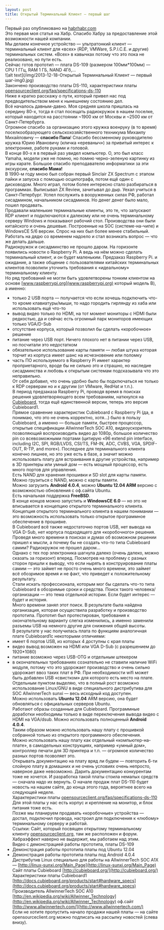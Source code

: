 ```yaml
---
layout: post
title: Открытый Терминальный Клиент — первый шаг  
---
```

Первый раз опубликовано на [habrhabr.com](https://habr.com/ru/company/itfb/blog/206186/)  
Это первая моя статья на Хабр. Спасибо Хабру за предоставление этой возможности нашей компании.  
Мы делаем конечное устройство — ультратонкий клиент — терминальный клиент для «всех» (RDP, VMWare, S.P.I.C.E. и другие) терминальных систем. «Всех» в кавычках потому что это пока не реализовано, но пути есть.  
Сейчас готов прототип — плата DS-109 (размером 100мм*100мм) — CPU 1 ГГц, RAM 1 ГБ, NAND 4Гб,…  
![alt text](/img/2013-12-18-Открытый Терминальный Клиент — первый шаг-img0.jpg)  
Закончено производство платы DS-110, характеристики платы [opensourceclient.org/faq/specifications-ds-110](opensourceclient.org/faq/specifications-ds-110)  
Ниже я кратко расскажу о пути, который привел нас под предводительством меня к нынешнему состоянию дел.  
Всё началось давным-давно. Моя средняя школа пришлась на середину 80-х, тогда я стал посещать радиокружок в нашем поселке, который находится на расстоянии ~1900 км от Москвы и ~2500 км от Санкт-Петербурга.  
Огромное спасибо за организацию этого кружка военруку (в то время) поселкообразующего сельскохозяйственного техникума Михаилу Михайловичу — **спасибо Папа**! Спасибо бессменному руководителю кружка Юрию Ивановичу (кличка «ереваныч») за привитый интерес к электронике, работе руками и головой.  
В конце 80-х я в первый раз увидел компьютер. О, это был класс Yamaha, модели уже не помню, но помню черно-зеленую картинку из игры карате. Большое спасибо преподавателю информатики за эти экскурсии, **спасибо Мама!**  
В 1990-м году мною был собран первый Sinclair ZX Spectrum с этапом пайки и запуска с помощью осцилографа, потом ещё один с дисководом. Много играл, потом более интересно стало разбираться в программах. Выписывал ZX Review, зачитывал до дыр. Уехал учиться в Санкт-Петербург. Успел послужить в вооруженных силах РФ, работал сисадмином, начальником сисадминов. Но денег денег было мало, пошел продавать.  
Продавали маленькие терминальные клиенты, это те, что запускают RDP клиент и подключаются к далекому или не очень терминальному серверу Windows и показывают рабочий стол. Производства они были китайского и очень дешевые. Построенные на SOC (системе-на-чипе) и WindowsCE 5/6 версии. Спрос на них был более менее стабильный.  
Работать на дядю со временем надоело и стал возникать вопрос — что же делать дальше.  
Радиокружок и сисадминство не прошло даром. На горизонте появились новости о Raspberry Pi. А ведь на нём можно сделать терминальный клиент, и он будет маленьким. Предзаказ Raspberry Pi. и ожидание, а также общение с пользователями китайских терминальных клиентов позволили уточнить требования к «идеальному» терминальному клиенту.  
Но ряд требований не могли быть удовлетворены тонким клиентом на основе [www.raspberrypi.org](www.raspberrypi.org) который модель B), а именно:  
-  только 2 USB порта — получается что если хочешь подключить что-то кроме клавиатуры/мыши, то надо городить гирлянду из хаба или использовать ещё что-то 
-  вывод видео только по HDMI, на тот момент мониторы с HDMI были редкостью, да и сейчас есть огромный парк мониторов имеющих только VGA/D-Sub 
-  отсутствие корпуса, который позволил бы сделать «коробочное» решение 
-  питание через USB порт. Ничего плохого нет в питании через USB, но посчитали это недостатком 
-  обязательное использование карты памяти — любая штука которая торчит из корпуса имеет шанс на исчезновение или поломку 
-  часть ПО используемого в Raspberry Pi имеет характер проприетарного, вроде бы не сильно это и страшно, но наследие сисадминства и любовь к открытым системам подсказывала что это неправильно.  
От себя добавил, что очень удобно было бы подключаться не только к RDP серверам но и к другим (от VMware, RedHat и т.п.).  
В период предзаказа Raspberry Pi, проводя время в поисках решения удовлетворяющего всем требованиям, наткнулся на [Cubieboard](http://cubieboard.org/), тогда ещё единственной версии, теперь это версия Cubieboard1.  
Прямое сравнение характеристик Cubieboard с Raspberry Pi (да, я понимаю, что это не очень корректно, хотя...) было в пользу Cubieboard, а именно — больше памяти, быстрее процессор, открытые спецификации AllwinnerTech SOC A10, видеоускоритель позволяющий воспроизводить видео до 1080p, большое количество pin со всевозможными портами (цитирую «96 extend pin interface, including I2C, SPI, RGB/LVDS, CSI/TS, FM-IN, ADC, CVBS, VGA, SPDIF-OUT, R-TP, and more»). Последнее для терминального клиента конечно лишнее, но это уже есть в базе, а значит можно использовать плату для встраивания в другие устройства, например в 3D принтеры или умный дом — есть мощный процессор, есть много портов для управления.  
Есть NAND для хранения прошивки и SD slot для карты памяти.  
Можно грузиться с NAND, можно с карты памяти.  
Можно загрузить **Android 4.0.4**, можно **Ubuntu 12.04 ARM** версию с возможностью обновления с оф.сайта Ubuntu.  
Есть начальная поддержка **FreeBSD**.  
В конце концов можно запустить и **WindowsCE 6.0** — но это не вписывается в концепцию открытого терминального клиента.  
Концепция открытого терминального клиента в нашем понимании — это возможность использовать только открытое программное обеспечение в прошивке.  
В Cubieboard всё также недостаточно портов USB, нет вывода на VGA D-Sub, нет корпуса подходящего для «коробочного» решения.  
Проведя много времени в поисках и думах об возможном решении пришел к мысли, а почему бы не создать что-то типа Cubieboard самим? Радиокружок не прошел даром…  
Однако с тех пор электроника шагнула далеко (очень далеко, можно сказать за горизонт) вперед. Посмотрев на проблему с разных сторон пришли к выводу, что если нырять в конструирование платы самим — это займет не просто очень много времени, это займет всё обозримое время и не факт, что приведет к положительному результату.  
Стали искать профессионала, которым мог бы сделать что-то типа Cubieboard в обозримые сроки и средства. Поиск такого человека/организации — это тема отдельной истории. Если будет интерес — будет и история.  
Много времени занял этот поиск. В результате была найдена организация, которая осуществила разработку и производство прототипа. Прототип был протестирован, требования к окончательному варианту слегка изменились, а именно заменили разъемы USB на немного другие для снижения общей высоты.  
В результате у нас получилась плата по функциям аналогичная плате Cubieboard1с некоторыми отличиями:  
- имеет 6 портов USB, из которых 4 доступны с края платы  
- видео вывод возможен на HDMI или VGA D-Sub (с разрешением до 1920*1080)  
- питание возможно через USB-OTG и отдельным штекером  
- в окончательных требованиях сознательно не ставили наличие WiFi модуля, потому что это удорожает производство и очень сильно удорожает ввоз таких плат в РФ. При необходимости wifi может быть добавлен USB «свистком» для которого есть место на плате.  
Отдельным пунктом выделяю, что в полный рост возможно использование Linux/GNU в виде специального дистрибутива для SOC AllwinnerTech sunxi — весь исходный код доступен.  
Можно использовать **Ubuntu 12.04** ARM версию, она будет обновляться с официальных серверов Ubuntu.  
Работают образы созданные для Cubieboard. Программные доработки необходимы только в виде переключения вывода видео с HDMI на VGA/dsub. Можно использовать полноценный **Android 4.0.4**.  
Таким образом можно использовать нашу плату с прошивкой собранной только из открытого программного обеспечения.  
Можно использовать нашу плату как отдельный «компьютер-на-плате», в самодельных конструкциях, например «умный дом», контроллер печати для 3D принтера и т.п. — огромное количество разных портов позволяет это.  
Открывать документацию на плату вряд ли будем — повторить 6-ти слойную плату в домашних и не очень условиях очень непросто, наверное даже невозможно. Дарить документацию конкурентам тоже не хочется. И разработка такой платы стоила немалых средств — сначала надо их вернуть.
О начале продаж плат DS-110 будет новость на нашем сайте, до конца этого года, вероятнее всего на следующей неделе.  
Характеристики платы [opensourceclient.org/faq/specifications-ds-110](http://cubieboard.org/)  
Для этой платы у нас есть корпус и крепление на монитор, и блок питания тоже есть.  
Позже мы планируем продавать «коробочные» устройства — достал, подключил провода, настроил для подключения к «любому» терминальному серверу и работай.  
Ссылки:
Сайт, который посвящен открытому терминальному клиенту [opensourceclient.org](opensourceclient.org), там же расположен и форум. Хабраэффект наверно не выдержит, мы работаем над этим.  
Видео с демонстрацией работы прототипа, платы DS-109  
- Демонстрация работы прототипа платы под Ubuntu 12.04  
- Демонстрация работы прототипа платы под Android 4.0.4  
Дистрибутив Linux специально для работы на AllwinnerTech SOC A1X — [http://linux-sunxi.org/Main_Page](http://linux-sunxi.org/Main_Page)  
Сайт платы Cubieboard [http://cubieboard.org/](http://cubieboard.org/)  
Характеристики платы Cubieboard1 [http://docs.cubieboard.org/products/start#hardware_specs](http://docs.cubieboard.org/products/start#hardware_specs)  
Производитель AllwinnerTech SOC A10 [http://en.wikipedia.org/wiki/Allwinner_Technology](http://en.wikipedia.org/wiki/Allwinner_Technology) оф.сайт [http://www.allwinnertech.com/](http://www.allwinnertech.com/)  
Если не хотите пропустить начало продажи нашей платы — на сайте opensourceclient.org можно подписать на рассылку новостей (слева внизу).  

